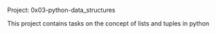 Project: 0x03-python-data_structures

This project contains tasks on the concept of lists and tuples in python
